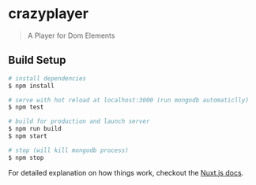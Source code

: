 # crazyplayer

> A Player for Dom Elements

## Build Setup

``` bash
# install dependencies
$ npm install

# serve with hot reload at localhost:3000 (run mongodb automaticlly)
$ npm test

# build for production and launch server
$ npm run build
$ npm start

# stop (will kill mongodb process)
$ npm stop 
```

For detailed explanation on how things work, checkout the [Nuxt.js docs](https://github.com/nuxt/nuxt.js).
